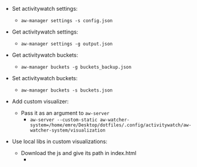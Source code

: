 * Set activitywatch settings:
  * ```aw-manager settings -s config.json```

* Get activitywatch settings:
  * ```aw-manager settings -g output.json```

* Get activitywatch buckets:
  * ```aw-manager buckets -g buckets_backup.json```

* Set activitywatch buckets:
  * ```aw-manager buckets -s buckets.json```

* Add custom visualizer:
  * Pass it as an argument to `aw-server`
    * ```aw-server --custom-static aw-watcher-system=/home/emre/Desktop/dotfiles/.config/activitywatch/aw-watcher-system/visualization```

* Use local libs in custom visualizations:
  * Download the js and give its path in index.html
    * <script src="libs/chart.min.js"></script>
